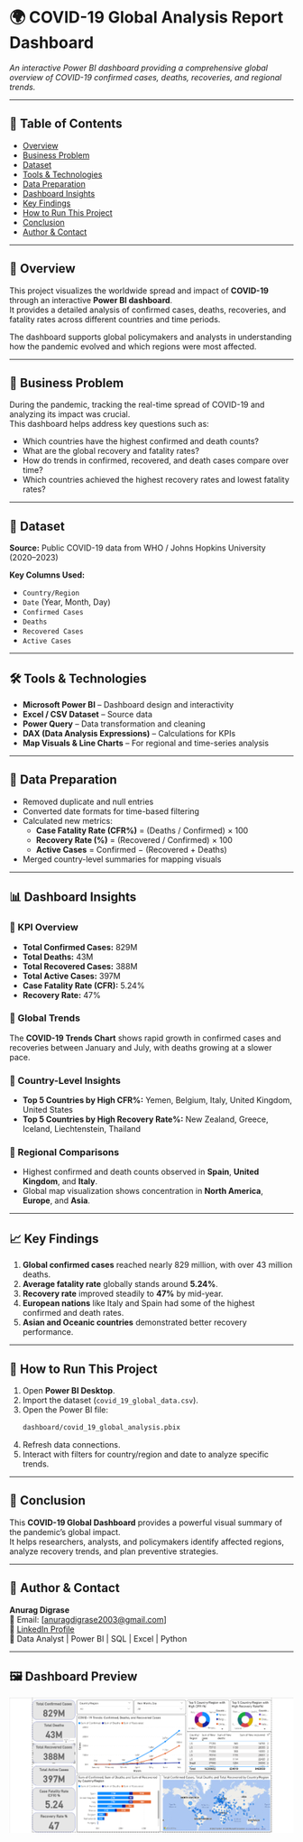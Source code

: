 # 🌍 COVID-19 Global Analysis Report Dashboard

_An interactive Power BI dashboard providing a comprehensive global overview of COVID-19 confirmed cases, deaths, recoveries, and regional trends._

---

## 📌 Table of Contents
- [Overview](#overview)
- [Business Problem](#business-problem)
- [Dataset](#dataset)
- [Tools & Technologies](#tools--technologies)
- [Data Preparation](#data-preparation)
- [Dashboard Insights](#dashboard-insights)
- [Key Findings](#key-findings)
- [How to Run This Project](#how-to-run-this-project)
- [Conclusion](#conclusion)
- [Author & Contact](#author--contact)

---

## 🧩 Overview

This project visualizes the worldwide spread and impact of **COVID-19** through an interactive **Power BI dashboard**.  
It provides a detailed analysis of confirmed cases, deaths, recoveries, and fatality rates across different countries and time periods.  

The dashboard supports global policymakers and analysts in understanding how the pandemic evolved and which regions were most affected.  

---

## 🎯 Business Problem

During the pandemic, tracking the real-time spread of COVID-19 and analyzing its impact was crucial.  
This dashboard helps address key questions such as:  
- Which countries have the highest confirmed and death counts?  
- What are the global recovery and fatality rates?  
- How do trends in confirmed, recovered, and death cases compare over time?  
- Which countries achieved the highest recovery rates and lowest fatality rates?  

---

## 📁 Dataset

**Source:** Public COVID-19 data from WHO / Johns Hopkins University (2020–2023)  

**Key Columns Used:**  
- `Country/Region`  
- `Date` (Year, Month, Day)  
- `Confirmed Cases`  
- `Deaths`  
- `Recovered Cases`  
- `Active Cases`  

---

## 🛠️ Tools & Technologies

- **Microsoft Power BI** – Dashboard design and interactivity  
- **Excel / CSV Dataset** – Source data  
- **Power Query** – Data transformation and cleaning  
- **DAX (Data Analysis Expressions)** – Calculations for KPIs  
- **Map Visuals & Line Charts** – For regional and time-series analysis  

---

## 🧹 Data Preparation

- Removed duplicate and null entries  
- Converted date formats for time-based filtering  
- Calculated new metrics:  
  - **Case Fatality Rate (CFR%)** = (Deaths / Confirmed) × 100  
  - **Recovery Rate (%)** = (Recovered / Confirmed) × 100  
  - **Active Cases** = Confirmed − (Recovered + Deaths)  
- Merged country-level summaries for mapping visuals  

---

## 📊 Dashboard Insights

### 🔹 KPI Overview
- **Total Confirmed Cases:** 829M  
- **Total Deaths:** 43M  
- **Total Recovered Cases:** 388M  
- **Total Active Cases:** 397M  
- **Case Fatality Rate (CFR):** 5.24%  
- **Recovery Rate:** 47%  

### 🔹 Global Trends
The **COVID-19 Trends Chart** shows rapid growth in confirmed cases and recoveries between January and July, with deaths growing at a slower pace.  

### 🔹 Country-Level Insights
- **Top 5 Countries by High CFR%:** Yemen, Belgium, Italy, United Kingdom, United States  
- **Top 5 Countries by High Recovery Rate%:** New Zealand, Greece, Iceland, Liechtenstein, Thailand  

### 🔹 Regional Comparisons
- Highest confirmed and death counts observed in **Spain**, **United Kingdom**, and **Italy**.  
- Global map visualization shows concentration in **North America**, **Europe**, and **Asia**.  

---

## 📈 Key Findings

1. **Global confirmed cases** reached nearly 829 million, with over 43 million deaths.  
2. **Average fatality rate** globally stands around **5.24%**.  
3. **Recovery rate** improved steadily to **47%** by mid-year.  
4. **European nations** like Italy and Spain had some of the highest confirmed and death rates.  
5. **Asian and Oceanic countries** demonstrated better recovery performance.  

---

## 🚀 How to Run This Project

1. Open **Power BI Desktop**.  
2. Import the dataset (`covid_19_global_data.csv`).  
3. Open the Power BI file:  
   ```bash
   dashboard/covid_19_global_analysis.pbix
   ```  
4. Refresh data connections.  
5. Interact with filters for country/region and date to analyze specific trends.  

---

## 🧭 Conclusion

This **COVID-19 Global Dashboard** provides a powerful visual summary of the pandemic’s global impact.  
It helps researchers, analysts, and policymakers identify affected regions, analyze recovery trends, and plan preventive strategies.  

---

## 👤 Author & Contact

**Anurag Digrase**  
📧 Email: [anuragdigrase2003@gmail.com]  
🔗 [LinkedIn Profile](https://www.linkedin.com/in/anurag-digrase-799348243/)  
💼 Data Analyst | Power BI | SQL | Excel | Python  

---

## 🖼️ Dashboard Preview

![COVID-19 Global Analysis Report Dashboard](Covid-19%20Global%20Analysis%20Report%20Dashboard%20.png)
